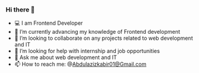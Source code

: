 ### Hi there 👋

- 💻 I am Frontend Developer 
- 🌱 I’m currently advancing my knowledge of Frontend development
- 👯 I’m looking to collaborate on any projects related to web development and IT
- 🤔 I’m looking for help with internship and job opportunities 
- 💬 Ask me about web development and IT
- 📫 How to reach me: @Abdulazizkabir01@Gmail.com
  

